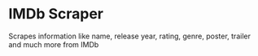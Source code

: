 # IMDb Scraper
Scrapes information like name, release year, rating, genre, poster, trailer and much more from IMDb
